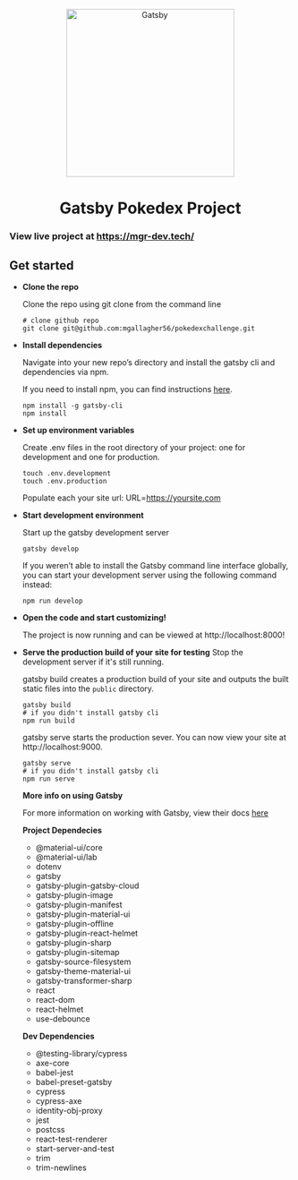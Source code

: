 
<p align="center">
    <img alt="Gatsby" src="https://www.nicepng.com/png/detail/228-2285786_pokedex-kanto-pokedex-de-kanto.png" width="300" />
  </a>
</p>
<h1 align="center">
  Gatsby Pokedex Project
</h1>

<h3>View live project at <a href="https://mgr-dev.tech/">https://mgr-dev.tech/ </a>

## Get started

 -  **Clone the repo**

    Clone the repo using git clone from the command line

    ```shell
    # clone github repo
    git clone git@github.com:mgallagher56/pokedexchallenge.git
    ```

 -  **Install dependencies**

    Navigate into your new repo’s directory and install the gatsby cli  and  dependencies via npm.
    
    If you need to install npm, you can find instructions [here](https://docs.npmjs.com/downloading-and-installing-node-js-and-npm).

    ```shell
    npm install -g gatsby-cli
    npm install
    ```
 -  **Set up environment variables**

    Create .env files in the root directory of your project: one for development and one for production.
     

    ```shell
    touch .env.development
    touch .env.production
    ```
    Populate each your site url:
    URL=https://yoursite.com
    
 -  **Start development environment**

    Start up the gatsby development server

    ```shell
    gatsby develop
    ```
    If you weren’t able to install the Gatsby command line interface globally, you can start your development server using the following command instead:
    
    ```shell
    npm run develop
    ```
    
 -  **Open the code and start customizing!**

    The project is now running and can be viewed at http://localhost:8000!

 -  **Serve the production build of your site for testing**
	Stop the development server if it's still running.
	
	gatsby build creates a production build of your site and outputs the built static files into the `public` directory.
	
     ```shell
    gatsby build
    # if you didn't install gatsby cli
    npm run build
    ```
    gatsby serve starts the production sever. You can now view your site at http://localhost:9000.
    ``` shell
    gatsby serve
    # if you didn't install gatsby cli
    npm run serve
    ```

	 **More info on using Gatsby**

    For more information on working with Gatsby, view their docs [here](https://www.gatsbyjs.com/docs/)

	**Project Dependecies**
	- @material-ui/core
	-  @material-ui/lab
	- dotenv
	- gatsby
	- gatsby-plugin-gatsby-cloud
	- gatsby-plugin-image
	- gatsby-plugin-manifest
	- gatsby-plugin-material-ui
	- gatsby-plugin-offline
	- gatsby-plugin-react-helmet
	- gatsby-plugin-sharp
	- gatsby-plugin-sitemap
	- gatsby-source-filesystem
	- gatsby-theme-material-ui
	- gatsby-transformer-sharp
	- react
	- react-dom
	- react-helmet
	- use-debounce

	**Dev Dependencies**
	- @testing-library/cypress
	- axe-core
	- babel-jest
	- babel-preset-gatsby
	- cypress
	- cypress-axe
	- identity-obj-proxy
	- jest
	- postcss
	- react-test-renderer
	- start-server-and-test
	- trim
	- trim-newlines
